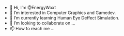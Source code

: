 - 👋 Hi, I’m @EnergyWoxt
- 👀 I’m interested in Computer Graphics and Gamedev.
- 🌱 I’m currently learning Human Eye Deffect Simulation.
- 💞️ I’m looking to collaborate on ...
- 📫 How to reach me ...

<!---
EnergyWoxt/EnergyWoxt is a ✨ special ✨ repository because its `README.md` (this file) appears on your GitHub profile.
You can click the Preview link to take a look at your changes.
--->
